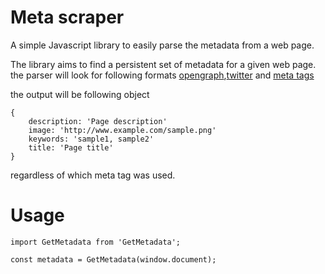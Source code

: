 # Meta scraper

A simple Javascript library to easily parse the metadata from a web page.

The library aims to find a persistent set of metadata for a given web page.
the parser will look for following formats [opengraph](http://ogp.me/),[twitter](https://dev.twitter.com/cards/markup) and [meta tags](https://developer.mozilla.org/en/docs/Web/HTML/Element/meta)

the output will be following object

    {
        description: 'Page description'
        image: 'http://www.example.com/sample.png'
        keywords: 'sample1, sample2'
        title: 'Page title'
    }

regardless of which meta tag was used.

# Usage

    import GetMetadata from 'GetMetadata';

    const metadata = GetMetadata(window.document);
